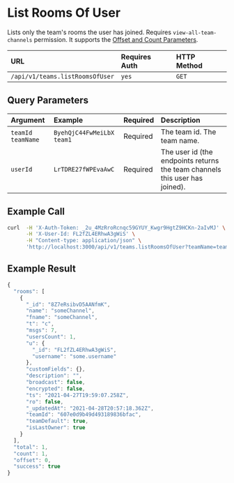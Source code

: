 # List Rooms Of User

Lists only the team's rooms the user has joined. Requires `view-all-team-channels` permission. It supports the [Offset and Count Parameters](../offset-and-count-and-sort-info.md).

| URL | Requires Auth | HTTP Method |
| :--- | :--- | :--- |
| `/api/v1/teams.listRoomsOfUser` | `yes` | `GET` |

## Query Parameters

| Argument | Example | Required | Description |
| :--- | :--- | :--- | :--- |
| `teamId`    `teamName` | `ByehQjC44FwMeiLbX`    `team1` | Required | The team id.    The team name. |
| `userId` | `LrTDRE27fWPEvaAwC` | Required | The user id \(the endpoints returns the team channels this user has joined\). |

## Example Call

```bash
curl  -H 'X-Auth-Token: _2u_4MzRroRcnqc59GYUY_Kwgr9HgtZ9HCKn-2aIvMJ' \
      -H 'X-User-Id: FL2fZL4ERhwA3gWiS' \
      -H "Content-type: application/json" \
      'http://localhost:3000/api/v1/teams.listRoomsOfUser?teamName=team1&userId=LrTDRE27fWPEvaAwC'
```

## Example Result

```javascript
{
  "rooms": [
    {
      "_id": "8Z7eRsibvD5AANfmK",
      "name": "someChannel",
      "fname": "someChannel",
      "t": "c",
      "msgs": 7,
      "usersCount": 1,
      "u": {
        "_id": "FL2fZL4ERhwA3gWiS",
        "username": "some.username"
      },
      "customFields": {},
      "description": "",
      "broadcast": false,
      "encrypted": false,
      "ts": "2021-04-27T19:59:07.258Z",
      "ro": false,
      "_updatedAt": "2021-04-28T20:57:18.362Z",
      "teamId": "607e0d9b49d493189836bfac",
      "teamDefault": true,
      "isLastOwner": true
    }
  ],
  "total": 1,
  "count": 1,
  "offset": 0,
  "success": true
}
```

